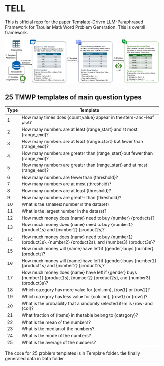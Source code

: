 # TELL
This is official repo for the paper Template-Driven LLM-Paraphrased Framework for Tabular Math Word Problem Generation. This is overall framework.

<p align="center">
    <img src="./pictures/Framework03.png" width="800">
    <br>
</p>

## 25 TMWP templates of main question types

| Type | Template                                                                                                                       |
|------|--------------------------------------------------------------------------------------------------------------------------------|
| 1    | How many times does {count_value} appear in the stem-and-leaf plot?                                                            |
| 2    | How many numbers are at least {range_start} and at most {range_end}?                                                           |
| 3    | How many numbers are at least {range_start} but fewer than {range_end}?                                                        |
| 4    | How many numbers are greater than {range_start} but fewer than {range_end}?                                                    |
| 5    | How many numbers are greater than {range_start} and at most {range_end}?                                                       |
| 6    | How many numbers are fewer than {threshold}?                                                                                   |
| 7    | How many numbers are at most {threshold}?                                                                                      |
| 8    | How many numbers are at least {threshold}?                                                                                     |
| 9    | How many numbers are greater than {threshold}?                                                                                 |
| 10   | What is the smallest number in the dataset?                                                                                    |
| 11   | What is the largest number in the dataset?                                                                                     |
| 12   | How much money does {name} need to buy {number} {products}?                                                                    |
| 13   | How much money does {name} need to buy {number1} {product1s} and {number2} {product2s}?                                        |
| 14   | How much money does {name} need to buy {number1} {product1s}, {number2} {product2s}, and {number3} {product3s}?                |
| 15   | How much money will {name} have left if {gender} buys {number} {products}?                                                     |
| 16   | How much money will {name} have left if {gender} buys {number1} {product1s} and {number2} {product2s}?                         |
| 17   | How much money does {name} have left if {gender} buys {number1} {product1s}, {number2} {product2s}, and {number3} {product3s}? |
| 18   | Which category has more value for {column}, {row1} or {row2}?                                                                  |
| 19   | Which category has less value for {column}, {row1} or {row2}?                                                                  |
| 20   | What is the probability that a randomly selected item is {row} and {col}?                                                      |
| 21   | What fraction of {items} in the table belong to {category}?                                                                    |
| 22   | What is the mean of the numbers?                                                                                               |
| 23   | What is the median of the numbers?                                                                                             |
| 24   | What is the mode of the numbers?                                                                                               |
| 25   | What is the average of the numbers?                                                                                            |


The code for 25 problem templates is in Template folder. the finally generated data in Data folder
